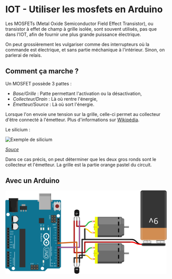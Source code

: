 # IOT - Utiliser les mosfets en Arduino

Les MOSFETs (Metal Oxide Semiconductor Field Effect Transistor), ou transistor à effet de champ à grille isolée, sont souvent utilisés, pas que dans l'IOT, afin de fournir une plus grande puissance électrique.

On peut grossièrement les vulgariser comme des interrupteurs où la commande est électrique, et sans partie méchanique à l'intérieur. Sinon, on parlerai de relais.

## Comment ça marche ?

Un MOSFET possède 3 pattes :

 - *Base/Grille* : Patte permettant l'activation ou la désactivation, 
 - *Collecteur/Drain* : Là où rentre l'énergie,
 - *Émetteur/Source* : Là où sort l'énergie.

Lorsque l'on envoie une tension sur la grille, celle-ci permet au collecteur d'être connecté à l'émetteur. Plus d'informations sur [Wikipédia](https://fr.wikipedia.org/wiki/Transistor_%C3%A0_effet_de_champ_%C3%A0_grille_m%C3%A9tal-oxyde#Principe_de_fonctionnement).

Le silicium :

![Exemple de silicium](https://s.zeptobars.com/NXP-PMST3904.jpg)

*[Souce](https://zeptobars.com/en/read/NXP-PMST3904-NPN-BJT)*

Dans ce cas précis, on peut déterminer que les deux gros ronds sont le collecteur et l'émetteur. La grille est la partie orange pastel du circuit.

## Avec un Arduino

![Exemple avec un Arduino](iot-mosfet.svg)

